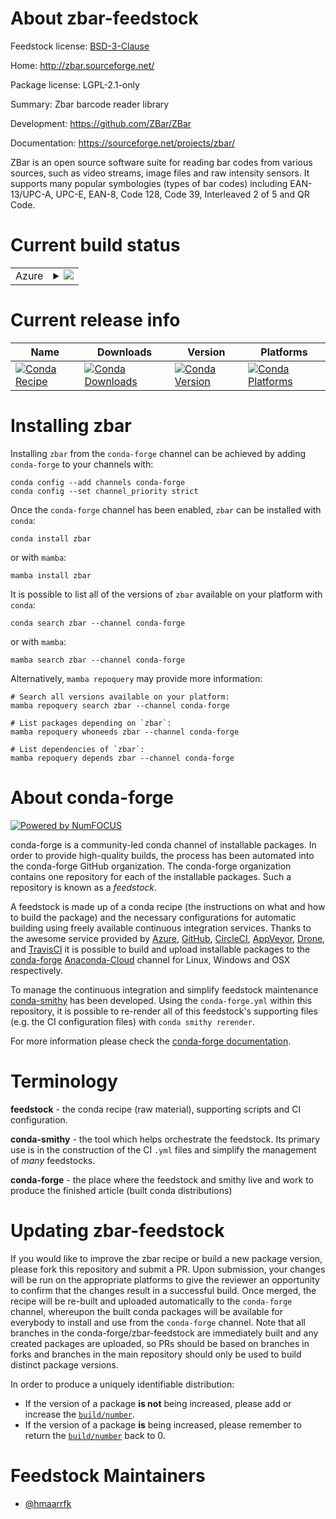 About zbar-feedstock
====================

Feedstock license: [BSD-3-Clause](https://github.com/conda-forge/zbar-feedstock/blob/main/LICENSE.txt)

Home: http://zbar.sourceforge.net/

Package license: LGPL-2.1-only

Summary: Zbar barcode reader library

Development: https://github.com/ZBar/ZBar

Documentation: https://sourceforge.net/projects/zbar/

ZBar is an open source software suite for reading bar codes from various
sources, such as video streams, image files and raw intensity sensors. It
supports many popular symbologies (types of bar codes) including
EAN-13/UPC-A, UPC-E, EAN-8, Code 128, Code 39, Interleaved 2 of 5 and QR
Code.


Current build status
====================


<table>
    
  <tr>
    <td>Azure</td>
    <td>
      <details>
        <summary>
          <a href="https://dev.azure.com/conda-forge/feedstock-builds/_build/latest?definitionId=2245&branchName=main">
            <img src="https://dev.azure.com/conda-forge/feedstock-builds/_apis/build/status/zbar-feedstock?branchName=main">
          </a>
        </summary>
        <table>
          <thead><tr><th>Variant</th><th>Status</th></tr></thead>
          <tbody><tr>
              <td>linux_64</td>
              <td>
                <a href="https://dev.azure.com/conda-forge/feedstock-builds/_build/latest?definitionId=2245&branchName=main">
                  <img src="https://dev.azure.com/conda-forge/feedstock-builds/_apis/build/status/zbar-feedstock?branchName=main&jobName=linux&configuration=linux%20linux_64_" alt="variant">
                </a>
              </td>
            </tr><tr>
              <td>osx_64</td>
              <td>
                <a href="https://dev.azure.com/conda-forge/feedstock-builds/_build/latest?definitionId=2245&branchName=main">
                  <img src="https://dev.azure.com/conda-forge/feedstock-builds/_apis/build/status/zbar-feedstock?branchName=main&jobName=osx&configuration=osx%20osx_64_" alt="variant">
                </a>
              </td>
            </tr><tr>
              <td>osx_arm64</td>
              <td>
                <a href="https://dev.azure.com/conda-forge/feedstock-builds/_build/latest?definitionId=2245&branchName=main">
                  <img src="https://dev.azure.com/conda-forge/feedstock-builds/_apis/build/status/zbar-feedstock?branchName=main&jobName=osx&configuration=osx%20osx_arm64_" alt="variant">
                </a>
              </td>
            </tr>
          </tbody>
        </table>
      </details>
    </td>
  </tr>
</table>

Current release info
====================

| Name | Downloads | Version | Platforms |
| --- | --- | --- | --- |
| [![Conda Recipe](https://img.shields.io/badge/recipe-zbar-green.svg)](https://anaconda.org/conda-forge/zbar) | [![Conda Downloads](https://img.shields.io/conda/dn/conda-forge/zbar.svg)](https://anaconda.org/conda-forge/zbar) | [![Conda Version](https://img.shields.io/conda/vn/conda-forge/zbar.svg)](https://anaconda.org/conda-forge/zbar) | [![Conda Platforms](https://img.shields.io/conda/pn/conda-forge/zbar.svg)](https://anaconda.org/conda-forge/zbar) |

Installing zbar
===============

Installing `zbar` from the `conda-forge` channel can be achieved by adding `conda-forge` to your channels with:

```
conda config --add channels conda-forge
conda config --set channel_priority strict
```

Once the `conda-forge` channel has been enabled, `zbar` can be installed with `conda`:

```
conda install zbar
```

or with `mamba`:

```
mamba install zbar
```

It is possible to list all of the versions of `zbar` available on your platform with `conda`:

```
conda search zbar --channel conda-forge
```

or with `mamba`:

```
mamba search zbar --channel conda-forge
```

Alternatively, `mamba repoquery` may provide more information:

```
# Search all versions available on your platform:
mamba repoquery search zbar --channel conda-forge

# List packages depending on `zbar`:
mamba repoquery whoneeds zbar --channel conda-forge

# List dependencies of `zbar`:
mamba repoquery depends zbar --channel conda-forge
```


About conda-forge
=================

[![Powered by
NumFOCUS](https://img.shields.io/badge/powered%20by-NumFOCUS-orange.svg?style=flat&colorA=E1523D&colorB=007D8A)](https://numfocus.org)

conda-forge is a community-led conda channel of installable packages.
In order to provide high-quality builds, the process has been automated into the
conda-forge GitHub organization. The conda-forge organization contains one repository
for each of the installable packages. Such a repository is known as a *feedstock*.

A feedstock is made up of a conda recipe (the instructions on what and how to build
the package) and the necessary configurations for automatic building using freely
available continuous integration services. Thanks to the awesome service provided by
[Azure](https://azure.microsoft.com/en-us/services/devops/), [GitHub](https://github.com/),
[CircleCI](https://circleci.com/), [AppVeyor](https://www.appveyor.com/),
[Drone](https://cloud.drone.io/welcome), and [TravisCI](https://travis-ci.com/)
it is possible to build and upload installable packages to the
[conda-forge](https://anaconda.org/conda-forge) [Anaconda-Cloud](https://anaconda.org/)
channel for Linux, Windows and OSX respectively.

To manage the continuous integration and simplify feedstock maintenance
[conda-smithy](https://github.com/conda-forge/conda-smithy) has been developed.
Using the ``conda-forge.yml`` within this repository, it is possible to re-render all of
this feedstock's supporting files (e.g. the CI configuration files) with ``conda smithy rerender``.

For more information please check the [conda-forge documentation](https://conda-forge.org/docs/).

Terminology
===========

**feedstock** - the conda recipe (raw material), supporting scripts and CI configuration.

**conda-smithy** - the tool which helps orchestrate the feedstock.
                   Its primary use is in the construction of the CI ``.yml`` files
                   and simplify the management of *many* feedstocks.

**conda-forge** - the place where the feedstock and smithy live and work to
                  produce the finished article (built conda distributions)


Updating zbar-feedstock
=======================

If you would like to improve the zbar recipe or build a new
package version, please fork this repository and submit a PR. Upon submission,
your changes will be run on the appropriate platforms to give the reviewer an
opportunity to confirm that the changes result in a successful build. Once
merged, the recipe will be re-built and uploaded automatically to the
`conda-forge` channel, whereupon the built conda packages will be available for
everybody to install and use from the `conda-forge` channel.
Note that all branches in the conda-forge/zbar-feedstock are
immediately built and any created packages are uploaded, so PRs should be based
on branches in forks and branches in the main repository should only be used to
build distinct package versions.

In order to produce a uniquely identifiable distribution:
 * If the version of a package **is not** being increased, please add or increase
   the [``build/number``](https://docs.conda.io/projects/conda-build/en/latest/resources/define-metadata.html#build-number-and-string).
 * If the version of a package **is** being increased, please remember to return
   the [``build/number``](https://docs.conda.io/projects/conda-build/en/latest/resources/define-metadata.html#build-number-and-string)
   back to 0.

Feedstock Maintainers
=====================

* [@hmaarrfk](https://github.com/hmaarrfk/)

